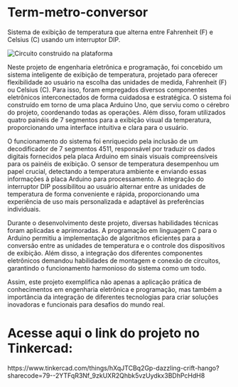 # Term-metro-conversor
Sistema de exibição de temperatura que alterna entre Fahrenheit (F) e Celsius (C) usando um interruptor DIP.

![Circuito construido na plataforma](https://github.com/Brunitinhaaa/Term-metro-conversor/assets/104976135/19e4c1c1-3c7f-4256-9526-1ac7f3c93c3e)

Neste projeto de engenharia eletrônica e programação, foi concebido um sistema inteligente de exibição de temperatura, projetado para oferecer flexibilidade ao usuário na escolha das unidades de medida, Fahrenheit (F) ou Celsius (C). Para isso, foram empregados diversos componentes eletrônicos interconectados de forma cuidadosa e estratégica. O sistema foi construído em torno de uma placa Arduino Uno, que serviu como o cérebro do projeto, coordenando todas as operações. Além disso, foram utilizados quatro painéis de 7 segmentos para a exibição visual da temperatura, proporcionando uma interface intuitiva e clara para o usuário.

O funcionamento do sistema foi enriquecido pela inclusão de um decodificador de 7 segmentos 4511, responsável por traduzir os dados digitais fornecidos pela placa Arduino em sinais visuais compreensíveis para os painéis de exibição. O sensor de temperatura desempenhou um papel crucial, detectando a temperatura ambiente e enviando essas informações à placa Arduino para processamento. A integração do interruptor DIP possibilitou ao usuário alternar entre as unidades de temperatura de forma conveniente e rápida, proporcionando uma experiência de uso mais personalizada e adaptável às preferências individuais.

Durante o desenvolvimento deste projeto, diversas habilidades técnicas foram aplicadas e aprimoradas. A programação em linguagem C para o Arduino permitiu a implementação de algoritmos eficientes para a conversão entre as unidades de temperatura e o controle dos dispositivos de exibição. Além disso, a integração dos diferentes componentes eletrônicos demandou habilidades de montagem e conexão de circuitos, garantindo o funcionamento harmonioso do sistema como um todo.

Assim, este projeto exemplifica não apenas a aplicação prática de conhecimentos em engenharia eletrônica e programação, mas também a importância da integração de diferentes tecnologias para criar soluções inovadoras e funcionais para desafios do mundo real.

<h1>Acesse aqui o link do projeto no Tinkercad:</h1>
<a>https://www.tinkercad.com/things/hXqJTCBq2Gp-dazzling-crift-hango?sharecode=79--2YTFqR3Nf_9zkUXR2Qhbk5vzUydkx3BDhPcHdH8</a>
